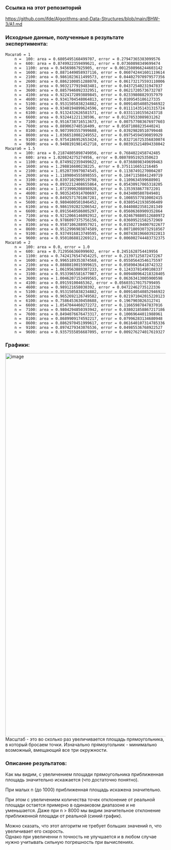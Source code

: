### Ссылка на этот репозиторий 

https://github.com/ifde/Algorithms-and-Data-Structures/blob/main/BHW-3/A1.md


### Исходные данные, полученные в результате экспертимента: 

```
Масштаб = 1
	n =  100: area = 0.6805495168499707, error = 0.27947365383099576
	n =  600: area = 0.8749922359499621, error = 0.07360898349699474
	n =  1100: area = 0.94569867925905, error = 0.0012508966244603142
	n =  1600: area = 0.8871449058937116, error = 0.060742441601119614
	n =  2100: area = 0.9861023611499573, error = 0.044027970979577356
	n =  2600: area = 0.8862100851288078, error = 0.061732175593110006
	n =  3100: area = 0.9032177919483481, error = 0.04372540231947837
	n =  3600: area = 0.8857946092332951, error = 0.06217205736732787
	n =  4100: area = 0.9224172893889845, error = 0.02339808829357979
	n =  4600: area = 0.9341704548064813, error = 0.0109545186127335
	n =  5100: area = 0.9531505838234882, error = 0.009140540852946922
	n =  5600: area = 0.9340194899624596, error = 0.011114351431315724
	n =  6100: area = 0.9132432626581571, error = 0.03311101556243718
	n =  6600: area = 0.932441221138596, error = 0.01278533089831262
	n =  7100: area = 0.9516738716513673, error = 0.007577083676977603
	n =  7600: area = 0.889063748516409, error = 0.05871088235440241
	n =  8100: area = 0.9073993557999608, error = 0.03929820510799448
	n =  8600: area = 1.0366510082249552, error = 0.09754594590859929
	n =  9100: area = 0.9754186952653424, error = 0.032716725356830074
	n =  9600: area = 0.9408191981452718, error = 0.003915214894338042
Масштаб = 1.5
	n =  100: area = 0.21874805898749056, error = 0.7684022458742485
	n =  600: area = 1.020824275274956, error = 0.08078951925350623
	n =  1100: area = 0.8749922359499622, error = 0.07360898349699463
	n =  1600: area = 1.298816600238225, error = 0.3751116651216485
	n =  2100: area = 1.0520739979874545, error = 0.11387491270004207
	n =  2600: area = 1.1189804555898555, error = 0.18471158841249719
	n =  3100: area = 0.8397102909519798, error = 0.1109634599688901
	n =  3600: area = 0.8932212408655864, error = 0.05430917065318205
	n =  4100: area = 1.0723990208898928, error = 0.1353938677872201
	n =  4600: area = 0.9035245914700697, error = 0.0434005807849401
	n =  5100: area = 0.8492571701867281, error = 0.10085577810002415
	n =  5600: area = 0.9804600501046452, error = 0.03805421938506409
	n =  6100: area = 0.9861592823206542, error = 0.04408823581281349
	n =  6600: area = 0.8915640586005297, error = 0.05606369909352864
	n =  7100: area = 0.9212066146092912, error = 0.024679880512680972
	n =  7600: area = 0.9786097375756156, error = 0.03609521582572969
	n =  8100: area = 0.9587106288957921, error = 0.015027194007922677
	n =  8600: area = 0.9512996983874589, error = 0.007180930732918567
	n =  9100: area = 0.9374916813749595, error = 0.007438196603922813
	n =  9600: area = 0.9501868812269121, error = 0.006002744483732375
Масштаб = 2
	n =  100: area = 0.0, error = 1.0
	n =  600: area = 0.7129566366999692, error = 0.2451628754419956
	n =  1100: area = 0.7424176547454225, error = 0.21397125872472267
	n =  1600: area = 0.9965189353874568, error = 0.05505643546175597
	n =  2100: area = 0.8888810015999615, error = 0.05890436418742322
	n =  2600: area = 1.0619563889307233, error = 0.12433781490108337
	n =  3100: area = 0.9533965581677007, error = 0.009400964218328405
	n =  3600: area = 1.0046207153499565, error = 0.06363413005900598
	n =  4100: area = 0.89159100465362, error = 0.056035170175799495
	n =  4600: area = 0.989121658030392, error = 0.04722462735122336
	n =  5100: area = 0.9531505838234882, error = 0.009140540852946922
	n =  5600: area = 0.9652692126749582, error = 0.021971042015220123
	n =  6100: area = 0.7586453630458688, error = 0.1967903026312741
	n =  6600: area = 1.0547044460272272, error = 0.11665987847837016
	n =  7100: area = 0.9804294850393942, error = 0.038021858867217186
	n =  7600: area = 0.8494076676473317, error = 0.10069644011988961
	n =  8100: area = 0.8689909174592217, error = 0.07996283134680948
	n =  8600: area = 0.8862970451999617, error = 0.061640107314785336
	n =  9100: area = 0.8974279343076536, error = 0.04985536768922527
	n =  9600: area = 0.9357555856687095, error = 0.009276274017619327
```

### Графики: 

<img width="1199" alt="image" src="https://github.com/user-attachments/assets/713e9aa0-4852-4a7a-a479-d2b0bcf5b3b0">
Масштаб - это во сколько раз увеличивается площадь прямоугольника, в который бросаем точки.  
Изначально прямоугольник - минимально возможный, вмещающий все три окружности. 

### Описание результатов: 

Как мы видим, с увеличением площади прямоугольника приближенная площадь значительно искажается (что достаточно понятно).

При малых n (до 1000) приближенная площадь искажена значительно. 

При этом с увеличением количества точек отклонение от реальной площади остается примерно в одинаковом диапазоне и не уменьшается. 
Даже при n > 8000 мы видим значительное отклонение приближенной площади от реальной (синий график). 

Можно сказать, что этот алгоритм не требует больших значений n, что увеличивает его скорость.  
Однако при увеличенни n точность не улучшается и в любом случае нужно учитывать сильную погрешность при вычислениях.
